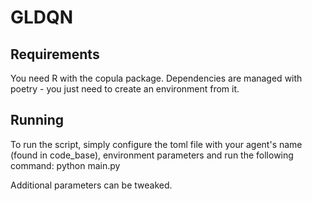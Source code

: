# GLDQN

## Requirements
You need R with the copula package. Dependencies are managed with poetry - you just need to create an environment from it.

## Running
To run the script, simply configure the toml file with your agent's name (found in code_base), environment parameters and run the following command:
python main.py


Additional parameters can be tweaked.
